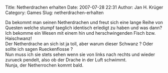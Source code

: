 Title: Netherdrachen erhalten
Date: 2007-07-28 22:31
Author: Jan H. Krüger
Category: Games
Slug: netherdrachen-erhalten

<span><span> Da bekommt man seinen Netherdrachen und freut sich eine
lange Reihe von Questen welche stumpf taeglich identisch erledigt zu
haben und was dann? Ich bekomme ein Wesen mit einem hin und
herschwingenden Fisch bzw. Haischwanz!  
Der Netherdrache an sich ist ja toll, aber warum dieser Schwanz ? Oder
sollte ich sagen Rueckenflosse ?  
Nun muss ich sie stets sehen wenn sie von links nach rechts und wieder
zurueck pendelt, also ob der Drache in der Luft schwimmt.  
Nunja, der Netherrochen kommt bald.</span></span>
